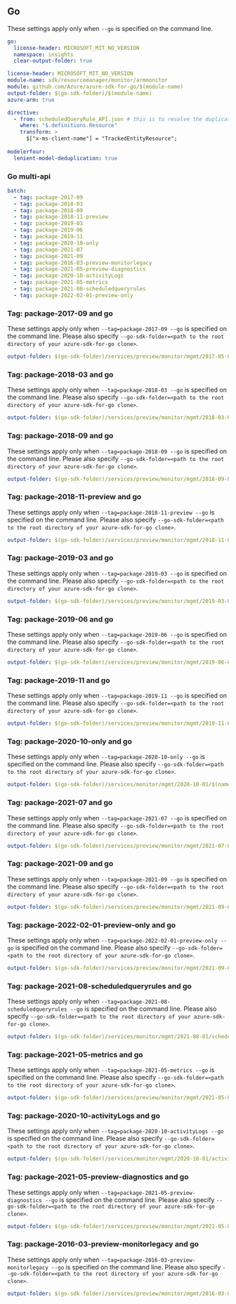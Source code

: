 ## Go

These settings apply only when `--go` is specified on the command line.

``` yaml $(go) && !$(track2)
go:
  license-header: MICROSOFT_MIT_NO_VERSION
  namespace: insights
  clear-output-folder: true
```

``` yaml $(go) && $(track2)
license-header: MICROSOFT_MIT_NO_VERSION
module-name: sdk/resourcemanager/monitor/armmonitor
module: github.com/Azure/azure-sdk-for-go/$(module-name)
output-folder: $(go-sdk-folder)/$(module-name)
azure-arm: true

directive:
  - from: scheduledQueryRule_API.json # this is to resolve the duplicated schema issue in this swagger
    where: "$.definitions.Resource"
    transform: >
      $["x-ms-client-name"] = "TrackedEntityResource";
      
modelerfour:
  lenient-model-deduplication: true
```

### Go multi-api

``` yaml $(go) && $(multiapi)
batch:
  - tag: package-2017-09
  - tag: package-2018-03
  - tag: package-2018-09
  - tag: package-2018-11-preview
  - tag: package-2019-03
  - tag: package-2019-06
  - tag: package-2019-11
  - tag: package-2020-10-only
  - tag: package-2021-07
  - tag: package-2021-09
  - tag: package-2016-03-preview-monitorlegacy
  - tag: package-2021-05-preview-diagnostics
  - tag: package-2020-10-activityLogs
  - tag: package-2021-05-metrics
  - tag: package-2021-08-scheduledqueryrules
  - tag: package-2022-02-01-preview-only
```

### Tag: package-2017-09 and go

These settings apply only when `--tag=package-2017-09 --go` is specified on the command line.
Please also specify `--go-sdk-folder=<path to the root directory of your azure-sdk-for-go clone>`.

``` yaml $(tag) == 'package-2017-09' && $(go)
output-folder: $(go-sdk-folder)/services/preview/monitor/mgmt/2017-05-01-preview/$(namespace)
```

### Tag: package-2018-03 and go

These settings apply only when `--tag=package-2018-03 --go` is specified on the command line.
Please also specify `--go-sdk-folder=<path to the root directory of your azure-sdk-for-go clone>`.

``` yaml $(tag) == 'package-2018-03' && $(go)
output-folder: $(go-sdk-folder)/services/preview/monitor/mgmt/2018-03-01/$(namespace)
```

### Tag: package-2018-09 and go

These settings apply only when `--tag=package-2018-09 --go` is specified on the command line.
Please also specify `--go-sdk-folder=<path to the root directory of your azure-sdk-for-go clone>`.

``` yaml $(tag) == 'package-2018-09' && $(go)
output-folder: $(go-sdk-folder)/services/preview/monitor/mgmt/2018-09-01/$(namespace)
```

### Tag: package-2018-11-preview and go

These settings apply only when `--tag=package-2018-11-preview --go` is specified on the command line.
Please also specify `--go-sdk-folder=<path to the root directory of your azure-sdk-for-go clone>`.

``` yaml $(tag) == 'package-2018-11-preview' && $(go)
output-folder: $(go-sdk-folder)/services/preview/monitor/mgmt/2018-11-01-preview/$(namespace)
```

### Tag: package-2019-03 and go

These settings apply only when `--tag=package-2019-03 --go` is specified on the command line.
Please also specify `--go-sdk-folder=<path to the root directory of your azure-sdk-for-go clone>`.

``` yaml $(tag) == 'package-2019-03' && $(go)
output-folder: $(go-sdk-folder)/services/preview/monitor/mgmt/2019-03-01/$(namespace)
```

### Tag: package-2019-06 and go

These settings apply only when `--tag=package-2019-06 --go` is specified on the command line.
Please also specify `--go-sdk-folder=<path to the root directory of your azure-sdk-for-go clone>`.

``` yaml $(tag) == 'package-2019-06' && $(go)
output-folder: $(go-sdk-folder)/services/preview/monitor/mgmt/2019-06-01/$(namespace)
```

### Tag: package-2019-11 and go

These settings apply only when `--tag=package-2019-11 --go` is specified on the command line.
Please also specify `--go-sdk-folder=<path to the root directory of your azure-sdk-for-go clone>`.

``` yaml $(tag) == 'package-2019-11' && $(go)
output-folder: $(go-sdk-folder)/services/preview/monitor/mgmt/2019-11-01-preview/$(namespace)
```

### Tag: package-2020-10-only and go

These settings apply only when `--tag=package-2020-10-only --go` is specified on the command line.
Please also specify `--go-sdk-folder=<path to the root directory of your azure-sdk-for-go clone>`.

``` yaml $(tag) == 'package-2020-10-only' && $(go)
output-folder: $(go-sdk-folder)/services/monitor/mgmt/2020-10-01/$(namespace)
```

### Tag: package-2021-07 and go

These settings apply only when `--tag=package-2021-07 --go` is specified on the command line.
Please also specify `--go-sdk-folder=<path to the root directory of your azure-sdk-for-go clone>`.

``` yaml $(tag) == 'package-2021-07' && $(go)
output-folder: $(go-sdk-folder)/services/preview/monitor/mgmt/2021-07-01-preview/$(namespace)
```

### Tag: package-2021-09 and go

These settings apply only when `--tag=package-2021-09 --go` is specified on the command line.
Please also specify `--go-sdk-folder=<path to the root directory of your azure-sdk-for-go clone>`.

``` yaml $(tag) == 'package-2021-09' && $(go)
output-folder: $(go-sdk-folder)/services/preview/monitor/mgmt/2021-09-01-preview/$(namespace)
```

### Tag: package-2022-02-01-preview-only and go

These settings apply only when `--tag=package-2022-02-01-preview-only --go` is specified on the command line.
Please also specify `--go-sdk-folder=<path to the root directory of your azure-sdk-for-go clone>`.

``` yaml $(tag) == 'package-2022-02-01-preview-only' && $(go)
output-folder: $(go-sdk-folder)/services/preview/monitor/mgmt/2021-09-01-preview/datacollection/$(namespace)
```

### Tag: package-2021-08-scheduledqueryrules and go

These settings apply only when `--tag=package-2021-08-scheduledqueryrules --go` is specified on the command line.
Please also specify `--go-sdk-folder=<path to the root directory of your azure-sdk-for-go clone>`.

``` yaml $(tag) == 'package-2021-08-scheduledqueryrules' && $(go)
output-folder: $(go-sdk-folder)/services/monitor/mgmt/2021-08-01/scheduledqueryrules/$(namespace)
```

### Tag: package-2021-05-metrics and go

These settings apply only when `--tag=package-2021-05-metrics --go` is specified on the command line.
Please also specify `--go-sdk-folder=<path to the root directory of your azure-sdk-for-go clone>`.

``` yaml $(tag) == 'package-2021-05-metrics' && $(go)
output-folder: $(go-sdk-folder)/services/preview/monitor/mgmt/2021-05-01-preview/metrics/$(namespace)
```

### Tag: package-2020-10-activityLogs and go

These settings apply only when `--tag=package-2020-10-activityLogs --go` is specified on the command line.
Please also specify `--go-sdk-folder=<path to the root directory of your azure-sdk-for-go clone>`.

``` yaml $(tag) == 'package-2020-10-activityLogs' && $(go)
output-folder: $(go-sdk-folder)/services/monitor/mgmt/2020-10-01/activitylogs/$(namespace)
```

### Tag: package-2021-05-preview-diagnostics and go

These settings apply only when `--tag=package-2021-05-preview-diagnostics --go` is specified on the command line.
Please also specify `--go-sdk-folder=<path to the root directory of your azure-sdk-for-go clone>`.

``` yaml $(tag) == 'package-2021-05-preview-diagnostics' && $(go)
output-folder: $(go-sdk-folder)/services/preview/monitor/mgmt/2021-05-01-preview/diagnostics/$(namespace)
```

### Tag: package-2016-03-preview-monitorlegacy and go

These settings apply only when `--tag=package-2016-03-preview-monitorlegacy --go` is specified on the command line.
Please also specify `--go-sdk-folder=<path to the root directory of your azure-sdk-for-go clone>`.

``` yaml $(tag) == 'package-2016-03-preview-monitorlegacy' && $(go)
output-folder: $(go-sdk-folder)/services/preview/monitor/mgmt/2016-03-01-preview-monitorlegacy/$(namespace)
```

